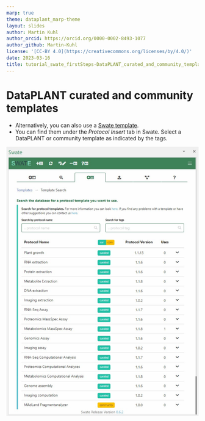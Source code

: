 ```yaml
---
marp: true
theme: dataplant_marp-theme
layout: slides
author: Martin Kuhl
author_orcid: https://orcid.org/0000-0002-8493-1077
author_github: Martin-Kuhl
license: '[CC-BY 4.0](https://creativecommons.org/licenses/by/4.0/)'
date: 2023-03-16
title: tutorial_swate_firstSteps-DataPLANT_curated_and_community_templates
---
```


# DataPLANT curated and community templates

- Alternatively, you can also use a [Swate template](https://github.com/nfdi4plants/Swate/wiki/Docs05-Templates). 
- You can find them under the *Protocol Insert* tab in Swate. Select a DataPLANT or community template as indicated by the tags.

![bg right:50% w:450px](../images/swate_templates.svg)
